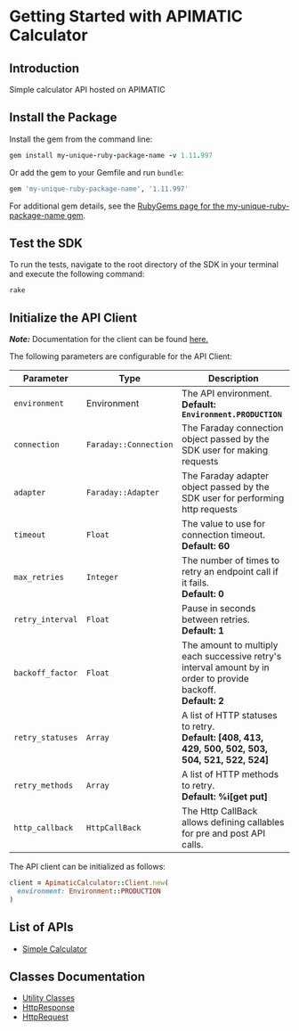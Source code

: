 
# Getting Started with APIMATIC Calculator

## Introduction

Simple calculator API hosted on APIMATIC

## Install the Package

Install the gem from the command line:

```ruby
gem install my-unique-ruby-package-name -v 1.11.997
```

Or add the gem to your Gemfile and run `bundle`:

```ruby
gem 'my-unique-ruby-package-name', '1.11.997'
```

For additional gem details, see the [RubyGems page for the my-unique-ruby-package-name gem](https://rubygems.org/gems/my-unique-ruby-package-name/versions/1.11.997).

## Test the SDK

To run the tests, navigate to the root directory of the SDK in your terminal and execute the following command:

```
rake
```

## Initialize the API Client

**_Note:_** Documentation for the client can be found [here.](https://www.github.com/git-fudge/rubySourceCode/tree/1.11.997/doc/client.md)

The following parameters are configurable for the API Client:

| Parameter | Type | Description |
|  --- | --- | --- |
| `environment` | Environment | The API environment. <br> **Default: `Environment.PRODUCTION`** |
| `connection` | `Faraday::Connection` | The Faraday connection object passed by the SDK user for making requests |
| `adapter` | `Faraday::Adapter` | The Faraday adapter object passed by the SDK user for performing http requests |
| `timeout` | `Float` | The value to use for connection timeout. <br> **Default: 60** |
| `max_retries` | `Integer` | The number of times to retry an endpoint call if it fails. <br> **Default: 0** |
| `retry_interval` | `Float` | Pause in seconds between retries. <br> **Default: 1** |
| `backoff_factor` | `Float` | The amount to multiply each successive retry's interval amount by in order to provide backoff. <br> **Default: 2** |
| `retry_statuses` | `Array` | A list of HTTP statuses to retry. <br> **Default: [408, 413, 429, 500, 502, 503, 504, 521, 522, 524]** |
| `retry_methods` | `Array` | A list of HTTP methods to retry. <br> **Default: %i[get put]** |
| `http_callback` | `HttpCallBack` | The Http CallBack allows defining callables for pre and post API calls. |

The API client can be initialized as follows:

```ruby
client = ApimaticCalculator::Client.new(
  environment: Environment::PRODUCTION
)
```

## List of APIs

* [Simple Calculator](https://www.github.com/git-fudge/rubySourceCode/tree/1.11.997/doc/controllers/simple-calculator.md)

## Classes Documentation

* [Utility Classes](https://www.github.com/git-fudge/rubySourceCode/tree/1.11.997/doc/utility-classes.md)
* [HttpResponse](https://www.github.com/git-fudge/rubySourceCode/tree/1.11.997/doc/http-response.md)
* [HttpRequest](https://www.github.com/git-fudge/rubySourceCode/tree/1.11.997/doc/http-request.md)

